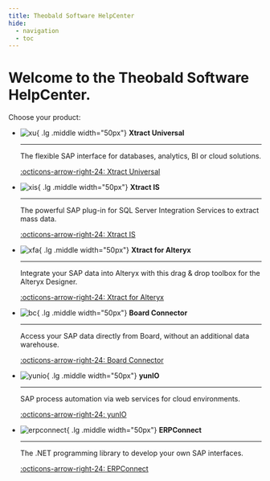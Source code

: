 ```yaml
---
title: Theobald Software HelpCenter
hide:
  - navigation
  - toc
---
```


# Welcome to the Theobald Software HelpCenter.

Choose your product:

<div class="grid cards" markdown>

-   ![xu](assets/images/XtractUniversal.png){ .lg .middle width="50px"} __Xtract Universal__

	---
	
    The flexible SAP interface for databases, analytics, BI or cloud solutions.

    [:octicons-arrow-right-24: Xtract Universal](https://help.theobald-software.com/en/xtract-universal/)

-   ![xis](assets/images/XtractIS.png){ .lg .middle width="50px"} __Xtract IS__

    ---

    The powerful SAP plug-in for SQL Server Integration Services to extract mass data.

    [:octicons-arrow-right-24: Xtract IS](https://help.theobald-software.com/en/xtract-is/)

-   ![xfa](assets/images/XtractAlteryx.png){ .lg .middle width="50px"} __Xtract for Alteryx__

    ---

    Integrate your SAP data into Alteryx with this drag & drop toolbox for the Alteryx Designer.

    [:octicons-arrow-right-24: Xtract for Alteryx](https://help.theobald-software.com/en/xtract-for-alteryx/)

-   ![bc](assets/images/Board.png){ .lg .middle width="50px"} __Board Connector__

    ---

    Access your SAP data directly from Board, without an additional data warehouse.

    [:octicons-arrow-right-24: Board Connector](https://help.theobald-software.com/en/board-connector/)
	
-   ![yunio](assets/images/YunIO.png){ .lg .middle width="50px"} __yunIO__

    ---

    SAP process automation via web services for cloud environments.

    [:octicons-arrow-right-24: yunIO](https://help.theobald-software.com/en/yunio/)
	
-   ![erpconnect](assets/images/ERPConnect.png){ .lg .middle width="50px"} __ERPConnect__

    ---

    The .NET programming library to develop your own SAP interfaces.
	
	[:octicons-arrow-right-24: ERPConnect](https://helpcenter.theobald-software.com/erpconnect)

</div>

